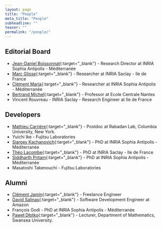 ```yaml
---
layout: page
title: "People"
meta_title: "People"
subheadline: ""
teaser: ""
permalink: "/people/"
---
```


## Editorial Board ##

- [Jean-Daniel Boissonnat][1]{:target="_blank"} - Research Director at INRIA Sophia Antipolis - M&eacute;diterran&eacute;e
- [Marc Glisse][2]{:target="_blank"} - Researcher at INRIA Saclay - Ile de France
- [Cl&eacute;ment Maria][4]{:target="_blank"} - Researcher at INRIA Sophia Antipolis - M&eacute;diterran&eacute;e
- [Bertrand Michel][10]{:target="_blank"} - Professor at Ecole Centrale Nantes
- Vincent Rouvreau - INRIA Saclay - Research Engineer at Ile de France

## Developers ##

- [Mathieu Carri&egrave;re][9]{:target="_blank"} - Postdoc at Rabadan Lab, Columbia University, New York.
- Yuichi Ike - Fujitsu Laboratories
- [Siargey Kachanovich][7]{:target="_blank"} - PhD at INRIA Sophia Antipolis - M&eacute;diterran&eacute;e
- [Th&eacute;o Lacombe][11]{:target="_blank"} - PhD at INRIA Saclay - Ile de France
- [Siddharth Pritam][12]{:target="_blank"} - PhD at INRIA Sophia Antipolis - M&eacute;diterran&eacute;e
- Masatoshi Takenouchi - Fujitsu Laboratories

## Alumni ##

- [Cl&eacute;ment Jamin][3]{:target="_blank"} - Freelance Engineer
- [David Salinas][5]{:target="_blank"} - Software Development Engineer at Amazon
- Fran&ccedil;ois Godi - PhD at INRIA Sophia Antipolis - M&eacute;diterran&eacute;e
- [Pawe&#322; D&#322;otko][6]{:target="_blank"} - Lecturer, Department of Mathematics, Swansea University.

 [1]: http://www-sop.inria.fr/members/Jean-Daniel.Boissonnat/
 [2]: http://geometrica.saclay.inria.fr/team/Marc.Glisse/
 [3]: https://cjamin.github.io/
 [4]: http://www-sop.inria.fr/members/Clement.Maria/
 [5]: https://sites.google.com/site/davidsalinascompgeo/
 [6]: https://www.swansea.ac.uk/staff/science/maths/dlotkopt/
 [7]: http://perso.eleves.ens-rennes.fr/~skachano/index.html
 [9]: https://mathieucarriere.github.io/website/
 [10]: http://bertrand.michel.perso.math.cnrs.fr/
 [11]: https://tlacombe.github.io/
 [12]: https://sidiitkgp.wixsite.com/home
